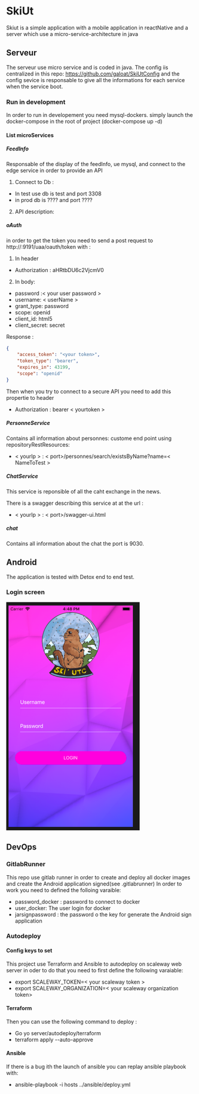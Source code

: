 # SkiUt 
Skiut is a simple application with a mobile application in reactNative and a server 
which use a micro-service-architecture in java

## Serveur

The serveur use micro service and is coded in java.
The config iis centralized in this repo: https://github.com/galoat/SkiUtConfig and the config sevice is responsable
to give all the informations for each service when the service boot.

### Run in development
In order to run in developement you need mysql-dockers. 
simply launch the docker-compose in the root of project (docker-compose up -d)

#### List microServices
##### FeedInfo
Responsable of the display of the feedInfo, ue mysql, and connect to the edge service in order to provide an API
1. Connect to Db : 
- In test use db is test and port 3308
- in prod db is ???? and port ????

2. API description:
 
 
 
 
##### oAuth

in order to get the token you need to send a post request to http://<serverIp>:9191/uaa/oauth/token
with :
1. In header
* Authorization : aHRtbDU6c2VjcmV0
2. In body:
* password :< your user password >
* username: < userName >
* grant_type: password
* scope: openid
* client_id: html5
* client_secret: secret

Response :
```json
{
    "access_token": "<your token>",
    "token_type": "bearer",
    "expires_in": 43199,
    "scope": "openid"
}
```
Then when you try to connect to a secure API you need to add this propertie to header   
* Authorization : bearer < yourtoken >

##### PersonneService
Contains all information about personnes: custome end point using repositoryRestResources:  

* < yourIp > : < port>/personnes/search/existsByName?name=< NameToTest >

##### ChatService
This service is reponsible of all the caht exchange in the news.

There is a swagger describing this service at at the url : 
* < yourIp > : < port>/swagger-ui.html

##### chat
Contains all information about the chat the port is 9030.

## Android

The application is tested with Detox end to end test.

### Login screen

![](./screenshot/loginScreen.png?raw=true)


## DevOps
### GitlabRunner
This repo use gitlab runner in order to create and deploy all docker images and create the Android application signed(see .gitlabrunner)
In order to work you need to defined the folloing varaible:
* password_docker : password to connect to docker
* user_docker: The user login for docker
* jarsignpassword : the password o the key for generate the Android sign application


### Autodeploy

#### Config keys to set
This project use Terraform and Ansible to autodeploy on scaleway web server in oder to do that you need to first define the following varaiable:
* export SCALEWAY_TOKEN=< your scaleway token >
* export SCALEWAY_ORGANIZATION=< your scaleway organization token>

#### Terraform
Then you can use the following command to deploy :
* Go yo server/autodeploy/terraform
* terraform apply --auto-approve

#### Ansible
If there is a bug ith the launch of ansible you can replay ansible playbook with:
* ansible-playbook -i hosts ../ansible/deploy.yml

 